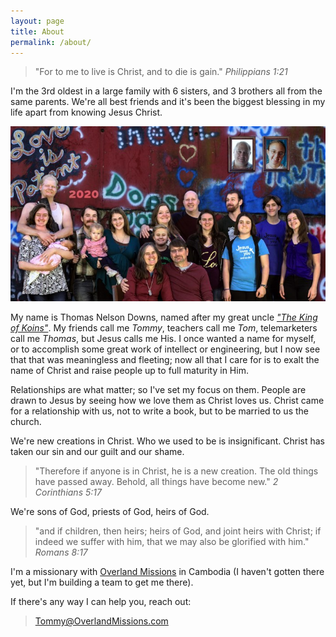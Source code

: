 ```yaml
---
layout: page
title: About
permalink: /about/
---
```


> "For to me to live is Christ, and to die is gain." *Philippians 1:21*

I'm the 3rd oldest in a large family with 6 sisters, and 3 brothers all from the same parents. We're all best friends and it's been the biggest blessing in my life apart from knowing Jesus Christ.

![Family Picture](/assets/family2020.jpg)

My name is Thomas Nelson Downs, named after my great uncle [*"The King of Koins"*](https://en.wikipedia.org/wiki/Thomas_Nelson_Downs). My friends call me *Tommy*, teachers call me *Tom*, telemarketers call me *Thomas*, but Jesus calls me His. I once wanted a name for myself, or to accomplish some great work of intellect or engineering, but I now see that that was meaningless and fleeting; now all that I care for is to exalt the name of Christ and raise people up to full maturity in Him.

Relationships are what matter; so I've set my focus on them. People are drawn to Jesus by seeing how we love them as Christ loves us. Christ came for a relationship with us, not to write a book, but to be married to us the church.

We're new creations in Christ. Who we used to be is insignificant. Christ has taken our sin and our guilt and our shame.

> "Therefore if anyone is in Christ, he is a new creation. The old things have passed away. Behold, all things have become new." *2 Corinthians 5:17*

We're sons of God, priests of God, heirs of God.

> "and if children, then heirs; heirs of God, and joint heirs with Christ; if indeed we suffer with him, that we may also be glorified with him." *Romans 8:17*

I'm a missionary with [Overland Missions](http://overlandmissions.com) in Cambodia (I haven't gotten there yet, but I'm building a team to get me there).

If there's any way I can help you, reach out:

> [Tommy@OverlandMissions.com](mailto:tommy@overlandmissions.com)

